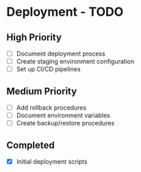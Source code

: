 # Deployment - TODO

## High Priority
- [ ] Document deployment process
- [ ] Create staging environment configuration
- [ ] Set up CI/CD pipelines

## Medium Priority
- [ ] Add rollback procedures
- [ ] Document environment variables
- [ ] Create backup/restore procedures

## Completed
- [x] Initial deployment scripts
